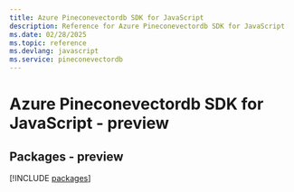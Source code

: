 ```yaml
---
title: Azure Pineconevectordb SDK for JavaScript
description: Reference for Azure Pineconevectordb SDK for JavaScript
ms.date: 02/28/2025
ms.topic: reference
ms.devlang: javascript
ms.service: pineconevectordb
---
```

# Azure Pineconevectordb SDK for JavaScript - preview
## Packages - preview
[!INCLUDE [packages](pineconevectordb-index.md)]